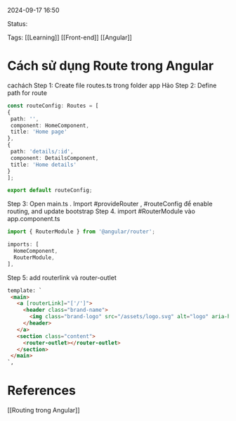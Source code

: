 
2024-09-17 16:50

Status:

Tags: [[Learning]] [[Front-end]] [[Angular]]

# Cách sử dụng Route trong Angular

cachách
   Step 1:     Create file routes.ts trong folder app Hảo
   Step 2:   Define path for route 
   ```typescript 
   const routeConfig: Routes = [
  {
    path: '',
    component: HomeComponent,
    title: 'Home page'
  },
  {
    path: 'details/:id',
    component: DetailsComponent,
    title: 'Home details'
  }
];

export default routeConfig;
```
   Step 3:     Open main.ts   . Import  #provideRouter , #routeConfig   để enable routing, and update bootstrap
Step 4. import #RouterModule vào app.component.ts
```typescript 
import { RouterModule } from '@angular/router';
```
   
```typescript
imports: [
  HomeComponent,
  RouterModule,
],
```

 Step 5: add routerlink và router-outlet 
 ```html
 template: `
  <main>
    <a [routerLink]="['/']">
      <header class="brand-name">
        <img class="brand-logo" src="/assets/logo.svg" alt="logo" aria-hidden="true">
      </header>
    </a>
    <section class="content">
      <router-outlet></router-outlet>
    </section>
  </main>
`,
```

# References


[[Routing trong Angular]]


